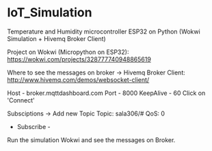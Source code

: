 # IoT_Simulation
Temperature and Humidity microcontroller ESP32 on Python (Wokwi Simulation + Hivemq Broker Client)

Project on Wokwi (Micropython on ESP32): https://wokwi.com/projects/328777740948865619

Where to see the messages on broker -> Hivemq Broker Client: http://www.hivemq.com/demos/websocket-client/

Host - broker.mqttdashboard.com
Port - 8000
KeepAlive - 60
Click on 'Connect'

Subsciptions -> Add new Topic
Topic: sala306/#
QoS: 0
- Subscribe -

Run the simulation Wokwi and see the messages on Broker.
